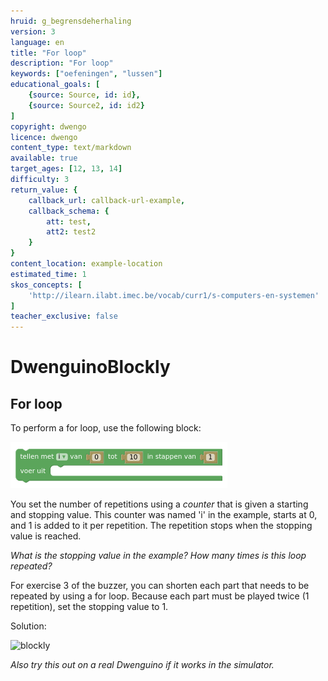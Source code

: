 ```yaml
---
hruid: g_begrensdeherhaling
version: 3
language: en
title: "For loop"
description: "For loop"
keywords: ["oefeningen", "lussen"]
educational_goals: [
    {source: Source, id: id}, 
    {source: Source2, id: id2}
]
copyright: dwengo
licence: dwengo
content_type: text/markdown
available: true
target_ages: [12, 13, 14]
difficulty: 3
return_value: {
    callback_url: callback-url-example,
    callback_schema: {
        att: test,
        att2: test2
    }
}
content_location: example-location
estimated_time: 1
skos_concepts: [
    'http://ilearn.ilabt.imec.be/vocab/curr1/s-computers-en-systemen'
]
teacher_exclusive: false
---
```

# DwenguinoBlockly
## For loop

To perform a for loop, use the following block:

![](embed/begrensdeherhaling.png "For loop")

You set the number of repetitions using a *counter* that is given a starting and stopping value. This counter was named 'i' in the example, starts at 0, and 1 is added to it per repetition. The repetition stops when the stopping value is reached.

*What is the stopping value in the example? How many times is this loop repeated?*

For exercise 3 of the buzzer, you can shorten each part that needs to be repeated by using a for loop. Because each part must be played twice (1 repetition), set the stopping value to 1.

Solution:

![blockly](@learning-object/begrensdeherhaling_m/nl/3)

*Also try this out on a real Dwenguino if it works in the simulator.*